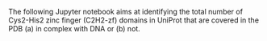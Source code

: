 The following Jupyter notebook aims at identifying the total number of Cys2-His2 zinc finger (C2H2-zf) domains in UniProt that are covered in the PDB (a) in complex with DNA or (b) not.
